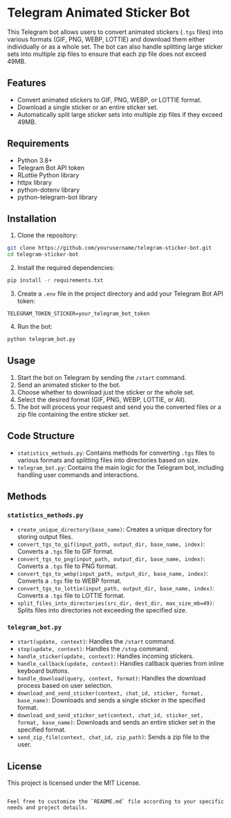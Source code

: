 # Telegram Animated Sticker Bot

This Telegram bot allows users to convert animated stickers (`.tgs` files) into various formats (GIF, PNG, WEBP, LOTTIE) and download them either individually or as a whole set. The bot can also handle splitting large sticker sets into multiple zip files to ensure that each zip file does not exceed 49MB.

## Features

- Convert animated stickers to GIF, PNG, WEBP, or LOTTIE format.
- Download a single sticker or an entire sticker set.
- Automatically split large sticker sets into multiple zip files if they exceed 49MB.

## Requirements

- Python 3.8+
- Telegram Bot API token
- RLottie Python library
- httpx library
- python-dotenv library
- python-telegram-bot library

## Installation

1. Clone the repository:

```bash
git clone https://github.com/yourusername/telegram-sticker-bot.git
cd telegram-sticker-bot
```

2. Install the required dependencies:

```bash
pip install -r requirements.txt
```

3. Create a `.env` file in the project directory and add your Telegram Bot API token:

```env
TELEGRAM_TOKEN_STICKER=your_telegram_bot_token
```

4. Run the bot:

```bash
python telegram_bot.py
```

## Usage

1. Start the bot on Telegram by sending the `/start` command.
2. Send an animated sticker to the bot.
3. Choose whether to download just the sticker or the whole set.
4. Select the desired format (GIF, PNG, WEBP, LOTTIE, or All).
5. The bot will process your request and send you the converted files or a zip file containing the entire sticker set.

## Code Structure

- `statistics_methods.py`: Contains methods for converting `.tgs` files to various formats and splitting files into directories based on size.
- `telegram_bot.py`: Contains the main logic for the Telegram bot, including handling user commands and interactions.

## Methods

### `statistics_methods.py`

- `create_unique_directory(base_name)`: Creates a unique directory for storing output files.
- `convert_tgs_to_gif(input_path, output_dir, base_name, index)`: Converts a `.tgs` file to GIF format.
- `convert_tgs_to_png(input_path, output_dir, base_name, index)`: Converts a `.tgs` file to PNG format.
- `convert_tgs_to_webp(input_path, output_dir, base_name, index)`: Converts a `.tgs` file to WEBP format.
- `convert_tgs_to_lottie(input_path, output_dir, base_name, index)`: Converts a `.tgs` file to LOTTIE format.
- `split_files_into_directories(src_dir, dest_dir, max_size_mb=49)`: Splits files into directories not exceeding the specified size.

### `telegram_bot.py`

- `start(update, context)`: Handles the `/start` command.
- `stop(update, context)`: Handles the `/stop` command.
- `handle_sticker(update, context)`: Handles incoming stickers.
- `handle_callback(update, context)`: Handles callback queries from inline keyboard buttons.
- `handle_download(query, context, format)`: Handles the download process based on user selection.
- `download_and_send_sticker(context, chat_id, sticker, format, base_name)`: Downloads and sends a single sticker in the specified format.
- `download_and_send_sticker_set(context, chat_id, sticker_set, format, base_name)`: Downloads and sends an entire sticker set in the specified format.
- `send_zip_file(context, chat_id, zip_path)`: Sends a zip file to the user.

## License

This project is licensed under the MIT License.
```

Feel free to customize the `README.md` file according to your specific needs and project details.
